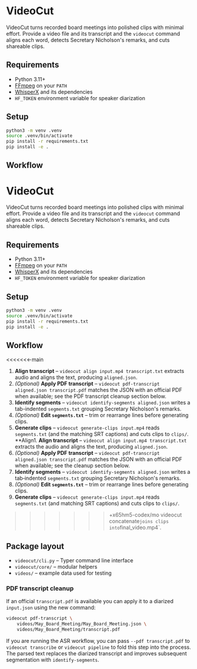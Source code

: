 # VideoCut

VideoCut turns recorded board meetings into polished clips with minimal effort. Provide a video file and its transcript and the `videocut` command aligns each word, detects Secretary Nicholson's remarks, and cuts shareable clips.

## Requirements
- Python 3.11+
- [FFmpeg](https://ffmpeg.org/) on your `PATH`
- [WhisperX](https://github.com/m-bain/whisperX) and its dependencies
- `HF_TOKEN` environment variable for speaker diarization

## Setup
```bash
python3 -m venv .venv
source .venv/bin/activate
pip install -r requirements.txt
pip install -e .
```

## Workflow
# VideoCut

VideoCut turns recorded board meetings into polished clips with minimal effort. Provide a video file and its transcript and the `videocut` command aligns each word, detects Secretary Nicholson's remarks, and cuts shareable clips.

## Requirements
- Python 3.11+
- [FFmpeg](https://ffmpeg.org/) on your `PATH`
- [WhisperX](https://github.com/m-bain/whisperX) and its dependencies
- `HF_TOKEN` environment variable for speaker diarization

## Setup
```bash
python3 -m venv .venv
source .venv/bin/activate
pip install -r requirements.txt
pip install -e .
```

## Workflow
<<<<<<<-main
1. **Align transcript** – `videocut align input.mp4 transcript.txt` extracts audio
   and aligns the text, producing `aligned.json`.
2. *(Optional)* **Apply PDF transcript** – `videocut pdf-transcript aligned.json transcript.pdf`
   matches the JSON with an official PDF when available; see the PDF transcript
   cleanup section below.
3. **Identify segments** – `videocut identify-segments aligned.json` writes a
   tab-indented `segments.txt` grouping Secretary Nicholson's remarks.
4. *(Optional)* **Edit `segments.txt`** – trim or rearrange lines before
   generating clips.
5. **Generate clips** – `videocut generate-clips input.mp4` reads `segments.txt`
   (and the matching SRT captions) and cuts clips to `clips/`.
 **Align1. **Align transcript** –
   `videocut align input.mp4 transcript.txt` extracts the audio and aligns the
   text, producing `aligned.json`.
2. *(Optional)* **Apply PDF transcript** – `videocut pdf-transcript aligned.json transcript.pdf`
   matches the JSON with an official PDF when available; see the cleanup section below.
3. **Identify segments** – `videocut identify-segments aligned.json` writes a
   tab‑indented `segments.txt` grouping Secretary Nicholson's remarks.
4. *(Optional)* **Edit `segments.txt`** – trim or rearrange lines before generating clips.
5. **Generate clips** –
   `videocut generate-clips input.mp4` reads `segments.txt` (and matching SRT captions) and cuts clips to `clips/`.
>>>>>>>+x65hm5-codex/mo
videocut concatenate` joins clips into `final_video.mp4`.


## Package layout
- `videocut/cli.py` – Typer command line interface
- `videocut/core/` – modular helpers
- `videos/` – example data used for testing

### PDF transcript cleanup

If an official `transcript.pdf` is available you can apply it to a diarized
`input.json` using the new command:

```bash
videocut pdf-transcript \
    videos/May_Board_Meeting/May_Board_Meeting.json \
    videos/May_Board_Meeting/transcript.pdf
```

If you are running the ASR workflow, you can pass `--pdf transcript.pdf` to
`videocut transcribe` or `videocut pipeline` to fold this step into the process.
The parsed text replaces the diarized transcript and improves subsequent
segmentation with `identify-segments`.


